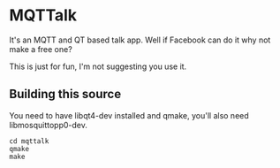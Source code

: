 MQTTalk
=======

It's an MQTT and QT based talk app.  Well if Facebook can do it why not make a free one?

This is just for fun, I'm not suggesting you use it.

Building this source
--------------------

You need to have libqt4-dev installed and qmake, you'll also need libmosquittopp0-dev.

    cd mqttalk
    qmake
    make


